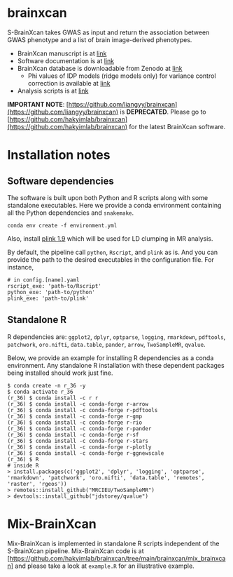 # brainxcan

S-BrainXcan takes GWAS as input and return the association between GWAS phenotype and a list of brain image-derived phenotypes.

* BrainXcan manuscript is at [link](https://www.medrxiv.org/content/10.1101/2021.06.01.21258159v2)
* Software documentation is at [link](https://hakyimlab.github.io/brainxcan-docs/docs/index.html)
* BrainXcan database is downloadable from Zenodo at [link](http://doi.org/10.5281/zenodo.4895174)
  - Phi values of IDP models (ridge models only) for variance control correction is available at [link](https://github.com/liangyy/brainxcan-docs/blob/main/external_resources/data/idps-phi.txt)
* Analysis scripts is at [link](https://github.com/liangyy/ukb_idp_genetic_arch)

**IMPORTANT NOTE**: [https://github.com/liangyy/brainxcan](https://github.com/liangyy/brainxcan) is **DEPRECATED**. Please go to [https://github.com/hakyimlab/brainxcan](https://github.com/hakyimlab/brainxcan) for the latest BrainXcan software.

# Installation notes

## Software dependencies

The software is built upon both Python and R scripts along with some standalone executables.
Here we provide a conda environment containing all the Python dependencies and `snakemake`.

```
conda env create -f environment.yml
``` 

Also, install [plink 1.9](https://www.cog-genomics.org/plink/) which will be used for LD clumping in MR analysis.

By default, the pipeline call `python`, `Rscript`, and `plink` as is.
And you can provide the path to the desired executables in the configuration file. For instance,

```
# in config.[name].yaml
rscript_exe: 'path-to/Rscript' 
python_exe: 'path-to/python'
plink_exe: 'path-to/plink'
``` 

## Standalone R

R dependencies are: `ggplot2`, `dplyr`, `optparse`, `logging`, `rmarkdown`, `pdftools`, `patchwork`, `oro.nifti`, `data.table`, `pander`, `arrow`, `TwoSampleMR`, `qvalue`.

Below, we provide an example for installing R dependencies as a conda environment. 
Any standalone R installation with these dependent packages being installed should work just fine.

```
$ conda create -n r_36 -y
$ conda activate r_36
(r_36) $ conda install -c r r
(r_36) $ conda install -c conda-forge r-arrow
(r_36) $ conda install -c conda-forge r-pdftools
(r_36) $ conda install -c conda-forge r-gmp
(r_36) $ conda install -c conda-forge r-rio
(r_36) $ conda install -c conda-forge r-pander
(r_36) $ conda install -c conda-forge r-sf
(r_36) $ conda install -c conda-forge r-stars
(r_36) $ conda install -c conda-forge r-plotly
(r_36) $ conda install -c conda-forge r-ggnewscale
(r_36) $ R
# inside R
> install.packages(c('ggplot2', 'dplyr', 'logging', 'optparse', 'rmarkdown', 'patchwork', 'oro.nifti', 'data.table', 'remotes', 'raster', 'rgeos'))
> remotes::install_github("MRCIEU/TwoSampleMR")
> devtools::install_github("jdstorey/qvalue")
```

# Mix-BrainXcan

Mix-BrainXcan is implemented in standalone R scripts independent of the S-BrainXcan pipeline. 
Mix-BrainXcan code is at [https://github.com/hakyimlab/brainxcan/tree/main/brainxcan/mix_brainxcan] and please take a look at `example.R` for an illustrative example.
